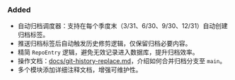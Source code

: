 ### Added
- 自动归档调度器：支持在每个季度末（3/31、6/30、9/30、12/31）自动创建归档标签。
- 推送归档标签后自动触发历史修剪逻辑，仅保留归档必要内容。
- 精简 `RepoEntry` 逻辑，避免无效记录进入数据库，提升归档效率。
- 操作文档：[docs/git-history-replace.md](docs/git-history-replace.md)，介绍如何合并归档分支至 `main`。
- 多个模块添加详细注释文档，增强可维护性。
